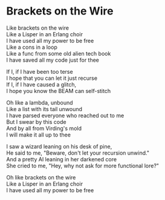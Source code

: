 # Brackets on the Wire

Like brackets on the wire<br />
Like a Lisper in an Erlang choir<br />
I have used all my power to be free<br />
Like a cons in a loop<br />
Like a func from some old alien tech book<br />
I have saved all my code just for thee<br />

If I, if I have been too terse<br />
I hope that you can let it just recurse<br />
If I, if I have caused a glitch,<br />
I hope you know the BEAM can self-stitch<br />

Oh like a lambda, unbound<br />
Like a list with its tail unwound<br />
I have parsed everyone who reached out to me<br />
But I swear by this code<br />
And by all from Virding's mold<br />
I will make it all up to thee<br />

I saw a wizard leaning on his desk of pine,<br />
He said to me, "Beware, don't let your recursion unwind."<br />
And a pretty AI leaning in her darkened core<br />
She cried to me, "Hey, why not ask for more functional lore?"<br />

Oh like brackets on the wire<br />
Like a Lisper in an Erlang choir<br />
I have used all my power to be free<br />
